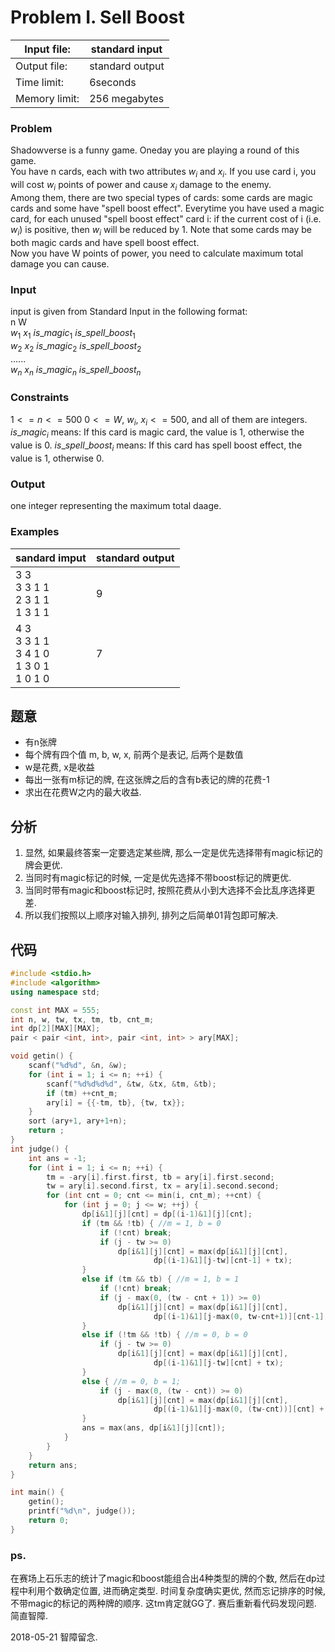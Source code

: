 # Problem I. Sell Boost


 Input file: | standard input
 |-|-|
 Output file: | standard output
 Time limit: | 6seconds
 Memory limit: | 256 megabytes

### Problem

 Shadowverse is a funny game. Oneday you are playing a round of this game.<br>
 You have n cards, each with two attributes $w_i$ and $x_i$. If you use card i, you will cost $w_i$ points of power and cause $x_i$ damage to the enemy. <br>
 Among them, there are two special types of cards: some cards are magic cards and some have "spell boost effect". Everytime you have used a magic card, for each unused "spell boost effect" card i: if the current cost of i (i.e. $w_i$) is positive, then $w_i$ will be reduced by 1. Note that some cards may be both magic cards and have spell boost effect. <br>
 Now you have W points of power, you need to calculate maximum total damage you can cause. <br>

 ### Input
 input is given from Standard Input in the following format: <br>
 n W <br>
 $w_1$ $x_1$ $is\_magic_1$ $is\_spell\_boost_1$ <br>
 $w_2$ $x_2$ $is\_magic_2$ $is\_spell\_boost_2$ <br>
 ...... <br>
 $w_n$ $x_n$ $is\_magic_n$ $is\_spell\_boost_n$ <br>

 ### Constraints
 $1 <= n <= 500$
 $0 <= W,\ w_i,\ x_i<=500$, and all of them are integers.
 $is\_magic_i$ means: If this card is magic card, the value is 1, otherwise the value is 0.
 $is\_spell\_boost_i$ means: If this card has spell boost effect, the value is 1, otherwise 0.
 ### Output
 one integer representing the maximum total daage.
 ### Examples
 sandard imput | standard output
 |-------------|-----------------|
 3 3 <br> 3 3 1 1 <br> 2 3 1 1 <br> 1 3 1 1 | 9
 4 3 <br> 3 3 1 1 <br> 3 4 1 0 <br> 1 3 0 1 <br> 1 0 1 0 | 7

## 题意
- 有n张牌
- 每个牌有四个值 m, b, w, x, 前两个是表记, 后两个是数值
- w是花费, x是收益
- 每出一张有m标记的牌, 在这张牌之后的含有b表记的牌的花费-1
- 求出在花费W之内的最大收益.
## 分析
1. 显然, 如果最终答案一定要选定某些牌, 那么一定是优先选择带有magic标记的牌会更优.
2. 当同时有magic标记的时候, 一定是优先选择不带boost标记的牌更优.
3. 当同时带有magic和boost标记时, 按照花费从小到大选择不会比乱序选择更差.
4. 所以我们按照以上顺序对输入排列, 排列之后简单01背包即可解决.

## 代码
``` cpp
#include <stdio.h>
#include <algorithm>
using namespace std;

const int MAX = 555;
int n, w, tw, tx, tm, tb, cnt_m;
int dp[2][MAX][MAX];
pair < pair <int, int>, pair <int, int> > ary[MAX];

void getin() {
	scanf("%d%d", &n, &w);
	for (int i = 1; i <= n; ++i) {
		scanf("%d%d%d%d", &tw, &tx, &tm, &tb);
		if (tm) ++cnt_m;
		ary[i] = {{-tm, tb}, {tw, tx}};
	}
	sort (ary+1, ary+1+n);
	return ;
}
int judge() {
	int ans = -1;
	for (int i = 1; i <= n; ++i) {
		tm = -ary[i].first.first, tb = ary[i].first.second;
		tw = ary[i].second.first, tx = ary[i].second.second;
		for (int cnt = 0; cnt <= min(i, cnt_m); ++cnt) {
			for (int j = 0; j <= w; ++j) {
				dp[i&1][j][cnt] = dp[(i-1)&1][j][cnt];
				if (tm && !tb) { //m = 1, b = 0
					if (!cnt) break;
					if (j - tw >= 0)
						dp[i&1][j][cnt] = max(dp[i&1][j][cnt],
								dp[(i-1)&1][j-tw][cnt-1] + tx);
				}
				else if (tm && tb) { //m = 1, b = 1
					if (!cnt) break;
					if (j - max(0, (tw - cnt + 1)) >= 0)
						dp[i&1][j][cnt] = max(dp[i&1][j][cnt],
								dp[(i-1)&1][j-max(0, tw-cnt+1)][cnt-1] + tx);
				}
				else if (!tm && !tb) { //m = 0, b = 0
					if (j - tw >= 0)
						dp[i&1][j][cnt] = max(dp[i&1][j][cnt],
								dp[(i-1)&1][j-tw][cnt] + tx);
				}
				else { //m = 0, b = 1;
					if (j - max(0, (tw - cnt)) >= 0)
						dp[i&1][j][cnt] = max(dp[i&1][j][cnt],
								dp[(i-1)&1][j-max(0, (tw-cnt))][cnt] + tx);
				}
				ans = max(ans, dp[i&1][j][cnt]);
			}
		}
	}
	return ans;
}

int main() {
	getin();
	printf("%d\n", judge());
	return 0;
}

```

### ps.
在赛场上石乐志的统计了magic和boost能组合出4种类型的牌的个数, 然后在dp过程中利用个数确定位置, 进而确定类型. 时间复杂度确实更优, 然而忘记排序的时候, 不带magic的标记的两种牌的顺序. 这tm肯定就GG了. 赛后重新看代码发现问题. 简直智障. 

2018-05-21 智障留念.

